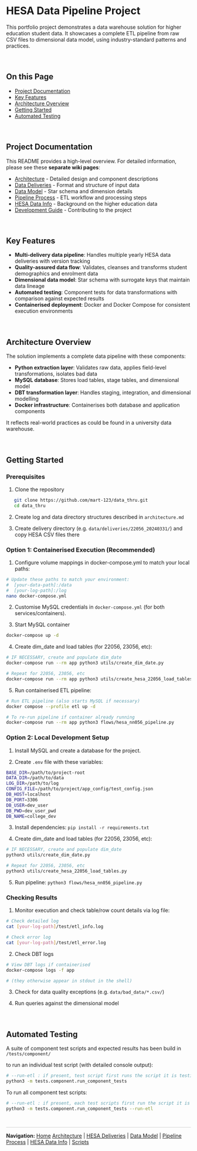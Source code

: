 # HESA Data Pipeline Project
This portfolio project demonstrates a data warehouse solution for higher education student data. It showcases a complete ETL pipeline from raw CSV files to dimensional data model, using industry-standard patterns and practices.


<div style="margin: 1em 0; min-height: 20px;"></div>


## On this Page
- [Project Documentation](#project-documentation)
- [Key Features](#key-features)
- [Architecture Overview](#architecture-overview)
- [Getting Started](#getting-started)
- [Automated Testing](#automated-testing)


<div style="margin: 1em 0; min-height: 20px;"></div>


## Project Documentation
This README provides a high-level overview. For detailed information, please see these **separate wiki pages**:
* [Architecture](architecture.md) - Detailed design and component descriptions
* [Data Deliveries](data-deliveries.md) - Format and structure of input data
* [Data Model](data-model.md) - Star schema and dimension details
* [Pipeline Process](pipeline-process.md) - ETL workflow and processing steps
* [HESA Data Info](hesa-data-info.md) - Background on the higher education data
* [Development Guide](development-guide.md) - Contributing to the project


<div style="margin: 1em 0; min-height: 20px;"></div>


## Key Features
- **Multi-delivery data pipeline**: Handles multiple yearly HESA data deliveries with version tracking
- **Quality-assured data flow**: Validates, cleanses and transforms student demographics and enrolment data
- **Dimensional data model**: Star schema with surrogate keys that maintain data lineage
- **Automated testing**: Component tests for data transformations with comparison against expected results
- **Containerised deployment**: Docker and Docker Compose for consistent execution environments


<div style="margin: 1em 0; min-height: 20px;"></div>


## Architecture Overview
The solution implements a complete data pipeline with these components:

- **Python extraction layer**: Validates raw data, applies field-level transformations, isolates bad data
- **MySQL database**: Stores load tables, stage tables, and dimensional model
- **DBT transformation layer**: Handles staging, integration, and dimensional modelling
- **Docker infrastructure**: Containerises both database and application components

It reflects real-world practices as could be found in a university data warehouse.


<div style="margin: 1em 0; min-height: 20px;"></div>


## Getting Started

### Prerequisites
1. Clone the repository
```bash
   git clone https://github.com/mart-123/data_thru.git
   cd data_thru
```

2. Create log and data directory structures described in `architecture.md`

3. Create delivery directory (e.g. `data/deliveries/22056_20240331/`) and copy HESA CSV files there


### Option 1: Containerised Execution (Recommended)

1. Configure volume mappings in docker-compose.yml to match your local paths:
```bash
# Update these paths to match your environment:
#  [your-data-path]:/data
#  [your-log-path]:/log
nano docker-compose.yml
```

2. Customise MySQL credentials in `docker-compose.yml` (for both services/containers).

3. Start MySQL container
```bash
docker-compose up -d
```

4. Create dim_date and load tables (for 22056, 23056, etc):
```bash
# IF NECESSARY, create and populate dim_date
docker-compose run --rm app python3 utils/create_dim_date.py

# Repeat for 22056, 23056, etc
docker-compose run --rm app python3 utils/create_hesa_22056_load_tables.py
```

5. Run containerised ETL pipeline: 
```bash
# Run ETL pipeline (also starts MySQL if necessary)
docker compose --profile etl up -d

# To re-run pipeline if container already running
docker-compose run --rm app python3 flows/hesa_nn056_pipeline.py
```


### Option 2: Local Development Setup

1. Install MySQL and create a database for the project.

2. Create `.env` file with these variables:
```bash
BASE_DIR=/path/to/project-root
DATA_DIR=/path/to/data
LOG_DIR=/path/to/log
CONFIG_FILE=/path/to/project/app_config/test_config.json
DB_HOST=localhost
DB_PORT=3306
DB_USER=dev_user
DB_PWD=dev_user_pwd
DB_NAME=college_dev
```

3. Install dependencies: `pip install -r requirements.txt`

4. Create dim_date and load tables (for 22056, 23056, etc):
```bash
# IF NECESSARY, create and populate dim_date
python3 utils/create_dim_date.py

# Repeat for 22056, 23056, etc
python3 utils/create_hesa_22056_load_tables.py
```

5. Run pipeline: `python3 flows/hesa_nn056_pipeline.py`


### Checking Results
1. Monitor execution and check table/row count details via log file:
```bash
# Check detailed log
cat [your-log-path]/test/etl_info.log

# Check error log
cat [your-log-path]/test/etl_error.log
```

2. Check DBT logs
```bash
# View DBT logs if containerised
docker-compose logs -f app

# (they otherwise appear in stdout in the shell)
```

3. Check for data quality exceptions (e.g. `data/bad_data/*.csv/`)

4. Run queries against the dimensional model

<div style="margin: 1em 0; min-height: 20px;"></div>

## Automated Testing
A suite of component test scripts and expected results has been build in `/tests/component/`

to run an individual test script (with detailed console output):
```bash
# --run-etl : if present, test script first runs the script it is testing
python3 -m tests.component.run_component_tests
```

To run all component test scripts:
```bash
# --run-etl : if present, each test scripts first run the script it is testing
python3 -m tests.component.run_component_tests --run-etl
```


<div style="margin: 3em 0 1em 0; border-top: 1px solid #ccc; padding-top: 1em;">
  <strong>Navigation:</strong>
  <a href="README.md">Home</a> 
  <a href="architecture.md">Architecture</a> |
  <a href="data-deliveries.md">HESA Deliveries</a> |
  <a href="data-model.md">Data Model</a> |
  <a href="pipeline-process.md">Pipeline Process</a> |
  <a href="hesa-data-info.md">HESA Data Info</a> |
  <a href="scripts.md">Scripts</a>
</div>